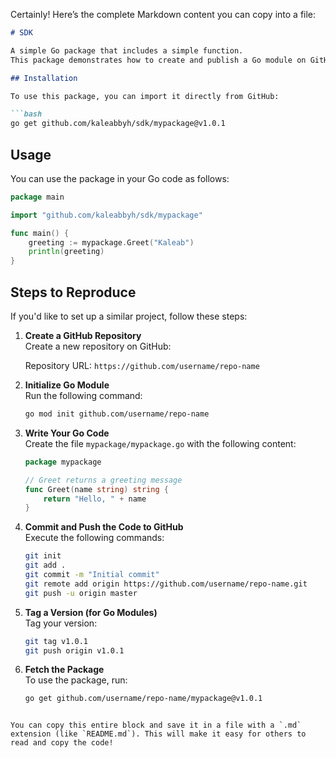 Certainly! Here’s the complete Markdown content you can copy into a file:

```markdown
# SDK

A simple Go package that includes a simple function. 
This package demonstrates how to create and publish a Go module on GitHub.

## Installation

To use this package, you can import it directly from GitHub:

```bash
go get github.com/kaleabbyh/sdk/mypackage@v1.0.1
```

## Usage

You can use the package in your Go code as follows:

```go
package main

import "github.com/kaleabbyh/sdk/mypackage"

func main() {
    greeting := mypackage.Greet("Kaleab")
    println(greeting)
}
```

## Steps to Reproduce

If you'd like to set up a similar project, follow these steps:

1. **Create a GitHub Repository**  
   Create a new repository on GitHub:

   Repository URL: `https://github.com/username/repo-name`

2. **Initialize Go Module**  
   Run the following command:

   ```bash
   go mod init github.com/username/repo-name
   ```

3. **Write Your Go Code**  
   Create the file `mypackage/mypackage.go` with the following content:

   ```go
   package mypackage

   // Greet returns a greeting message
   func Greet(name string) string {
       return "Hello, " + name
   }
   ```

4. **Commit and Push the Code to GitHub**  
   Execute the following commands:

   ```bash
   git init
   git add .
   git commit -m "Initial commit"
   git remote add origin https://github.com/username/repo-name.git
   git push -u origin master
   ```

5. **Tag a Version (for Go Modules)**  
   Tag your version:

   ```bash
   git tag v1.0.1
   git push origin v1.0.1
   ```

6. **Fetch the Package**  
   To use the package, run:

   ```bash
   go get github.com/username/repo-name/mypackage@v1.0.1
   ```
```

You can copy this entire block and save it in a file with a `.md` extension (like `README.md`). This will make it easy for others to read and copy the code!